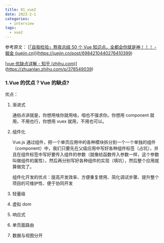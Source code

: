 ```yaml
---
title: 01_vue2
date: 2023-2-1
categories:
  - interview
tags:
  - vue2
---
```


参考原文：
[[「自我检验」熬夜总结 50 个 Vue 知识点，全都会你就是神！！！ - 掘金 (juejin.cn)](https://juejin.cn/post/6984210440276410399)](https://juejin.cn/post/6984210440276410399)

[[vue 优缺点详解 - 知乎 (zhihu.com)](https://zhuanlan.zhihu.com/p/378549039)](https://zhuanlan.zhihu.com/p/378549039)

### 1.Vue 的优点？Vue 的缺点?

优点：

1. 渐进式

   通俗点讲就是，你想用啥你就用啥，咱也不强求你。你想用 component 就用，不用也行，你想用 vuex 就用，不用也可以。

2. 组件化

   Vue.js 通过组件，把一个单页应用中的各种模块拆分到一个一个单独的组件（component）中，我们只要先在父级应用中写好各种组件标签（占坑），并且在组件标签中写好要传入组件的参数（就像给函数传入参数一样，这个参数叫做组件的属性），然后再分别写好各种组件的实现（填坑），然后整个应用就算做完了。

   组件化开发的优点：提高开发效率、方便重复使用、简化调试步骤、提升整个项目的可维护性、便于协同开发

3. 轻量级

4. 虚拟 dom

5. 响应式

6. 单页面路由

7. 数据与视图分开
